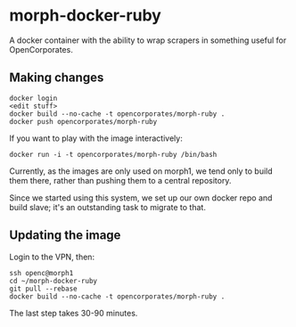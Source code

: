 # morph-docker-ruby

A docker container with the ability to wrap scrapers in something useful for
OpenCorporates.

## Making changes

    docker login
    <edit stuff>
    docker build --no-cache -t opencorporates/morph-ruby .
    docker push opencorporates/morph-ruby

If you want to play with the image interactively:

    docker run -i -t opencorporates/morph-ruby /bin/bash

Currently, as the images are only used on morph1, we tend only to build them
there, rather than pushing them to a central repository.

Since we started using this system, we set up our own docker repo and build
slave; it's an outstanding task to migrate to that.

## Updating the image

Login to the VPN, then:

    ssh openc@morph1
    cd ~/morph-docker-ruby
    git pull --rebase
    docker build --no-cache -t opencorporates/morph-ruby .

The last step takes 30-90 minutes.
